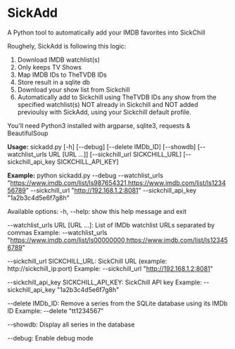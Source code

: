 # SickAdd

A Python tool to automatically add your IMDB favorites into SickChill

Roughely, SickAdd is following this logic:
1. Download  IMDB watchlist(s)
2. Only keeps TV Shows
3. Map IMDB IDs to TheTVDB IDs
4. Store result in a sqlite db
5. Download your show list from Sickchill
6. Automatically add to Sickchill using TheTVDB IDs any show from the specified watchlist(s) NOT already in Sickchill and NOT added previoulsy with SickAdd, using your Sickchill default profile.

You'll need Python3 installed with argparse, sqlite3, requests & BeautifulSoup

**Usage:**
sickadd.py [-h] [--debug] [--delete IMDb_ID] [--showdb] [--watchlist_urls URL [URL ...]] [--sickchill_url SICKCHILL_URL] [--sickchill_api_key SICKCHILL_API_KEY]

**Example:**
python sickadd.py --debug --watchlist_urls "https://www.imdb.com/list/ls987654321,https://www.imdb.com/list/ls123456789" --sickchill_url "http://192.168.1.2:8081" --sickchill_api_key "1a2b3c4d5e6f7g8h"


Available options:
-h, --help: show this help message and exit

--watchlist_urls URL [URL ...]: List of IMDb watchlist URLs separated by commas
Example: --watchlist_urls "https://www.imdb.com/list/ls00000000,https://www.imdb.com/list/ls123456789"
                        
--sickchill_url		SICKCHILL_URL: SickChill URL (example: http://sickchill_ip:port)
Example: --sickchill_url "http://192.168.1.2:8081"
                        
--sickchill_api_key SICKCHILL_API_KEY: SickChill API key
Example: --sickchill_api_key "1a2b3c4d5e6f7g8h"

--delete IMDb_ID: Remove a series from the SQLite database using its IMDb ID
 Example: --delete "tt1234567"
                        
--showdb: Display all series in the database

--debug: Enable debug mode
  

